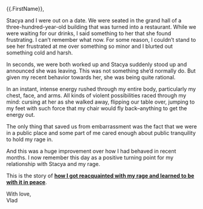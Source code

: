 {{.FirstName}},

Stacya and I were out on a date. We were seated in the grand hall of a three-hundred-year-old building that was turned into a restaurant. While we were waiting for our drinks, I said something to her that she found frustrating. I can’t remember what now. For some reason, I couldn’t stand to see her frustrated at me over something so minor and I blurted out something cold and harsh.

In seconds, we were both worked up and Stacya suddenly stood up and announced she was leaving. This was not something she’d normally do. But given my recent behavior towards her, she was being quite rational.

In an instant, intense energy rushed through my entire body, particularly my chest, face, and arms. All kinds of violent possibilities raced through my mind: cursing at her as she walked away, flipping our table over, jumping to my feet with such force that my chair would fly back–anything to get the energy out.

The only thing that saved us from embarrassment was the fact that we were in a public place and some part of me cared enough about public tranquility to hold my rage in.

And this was a huge improvement over how I had behaved in recent months. I now remember this day as a positive turning point for my relationship with Stacya and my rage.

This is the story of **[how I got reacquainted with my rage and learned to be with it in peace](https://softsideoftech.com/raging-beast)**.

With love,  
Vlad